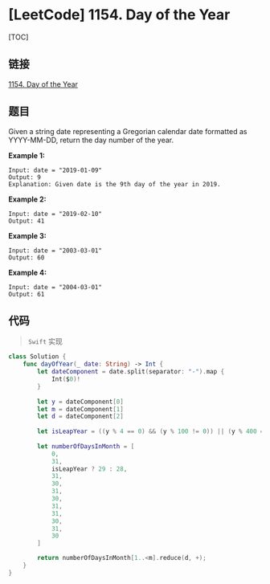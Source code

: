 # [LeetCode] 1154. Day of the Year

[TOC]

## 链接

[1154. Day of the Year](https://leetcode.com/problems/day-of-the-year/)

## 题目

Given a string date representing a Gregorian calendar date formatted as YYYY-MM-DD, return the day number of the year.

**Example 1:**

```text
Input: date = "2019-01-09"
Output: 9
Explanation: Given date is the 9th day of the year in 2019.
```

**Example 2:**

```text
Input: date = "2019-02-10"
Output: 41
```

**Example 3:**

```text
Input: date = "2003-03-01"
Output: 60
```

**Example 4:**

```text
Input: date = "2004-03-01"
Output: 61
```

## 代码

> `Swift` 实现

```Swift
class Solution {
    func dayOfYear(_ date: String) -> Int {
        let dateComponent = date.split(separator: "-").map {
            Int($0)!
        }
        
        let y = dateComponent[0]
        let m = dateComponent[1]
        let d = dateComponent[2]
        
        let isLeapYear = ((y % 4 == 0) && (y % 100 != 0)) || (y % 400 == 0)
        
        let numberOfDaysInMonth = [
            0,
            31,
            isLeapYear ? 29 : 28,
            31,
            30,
            31,
            30,
            31,
            31,
            30,
            31,
            30
        ]

        return numberOfDaysInMonth[1..<m].reduce(d, +);
    }
}
```

